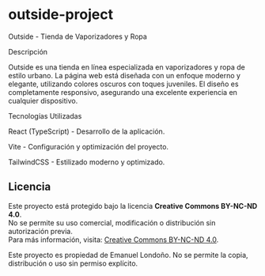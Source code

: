 # outside-project

Outside - Tienda de Vaporizadores y Ropa

Descripción

Outside es una tienda en línea especializada en vaporizadores y ropa de estilo urbano. La página web está diseñada con un enfoque moderno y elegante, utilizando colores oscuros con toques juveniles. El diseño es completamente responsivo, asegurando una excelente experiencia en cualquier dispositivo.

Tecnologías Utilizadas

React (TypeScript) - Desarrollo de la aplicación.

Vite - Configuración y optimización del proyecto.

TailwindCSS - Estilizado moderno y optimizado.

## Licencia
Este proyecto está protegido bajo la licencia **Creative Commons BY-NC-ND 4.0**.  
No se permite su uso comercial, modificación o distribución sin autorización previa.  
Para más información, visita: [Creative Commons BY-NC-ND 4.0](https://creativecommons.org/licenses/by-nc-nd/4.0/).


Este proyecto es propiedad de Emanuel Londoño. No se permite la copia, distribución o uso sin permiso explícito.